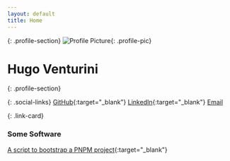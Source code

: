 ```yaml
---
layout: default
title: Home
---
```


{: .profile-section}
![Profile Picture](https://github.com/hubyrod.png){: .profile-pic}

# Hugo Venturini
{: .profile-section}

{: .social-links}
[GitHub](https://github.com/hubyrod){:target="_blank"}
[LinkedIn](https://www.linkedin.com/in/venturini/){:target="_blank"}
[Email](mailto:hugo@skipabs.io)




{: .link-card}
### Some Software
[A script to bootstrap a PNPM project](https://github.com/hubyrod/ScriptCollection/blob/main/skiplabs/bootstrap.sh){:target="_blank"}


